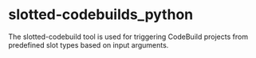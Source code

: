 # slotted-codebuilds_python
The slotted-codebuild tool is used for triggering CodeBuild projects from predefined slot types based on input arguments.
